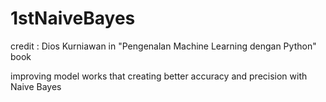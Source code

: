 # 1stNaiveBayes
credit : Dios Kurniawan in "Pengenalan Machine Learning dengan Python" book

improving model works that creating better accuracy and precision with Naive Bayes
